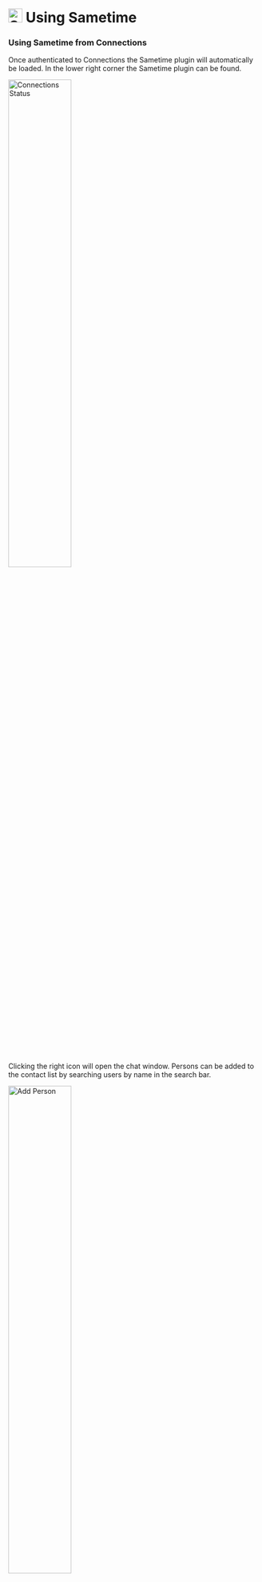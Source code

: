 # <img src="/assets/images/HCL_Sametime_Master.png" alt="SametimeLogo" height="28" /> Using Sametime

### Using Sametime from Connections
Once authenticated to Connections the Sametime plugin will automatically be loaded. In the lower right corner the Sametime plugin can be found.

<img src="/assets/images/screen-shots/sametime/connections-status.png" alt="Connections Status" width=50% />

Clicking the right icon will open the chat window. Persons can be added to the contact list by searching users by name in the search bar.

<img src="/assets/images/screen-shots/sametime/chat-window-addperson.png" alt="Add Person" width=50% />

A double click on a username will then open a chat window with this user.

<img src="/assets/images/screen-shots/sametime/chat-window.png" alt="Chat Window" width=50% />

### Using Sametime from Verse/iNotes
Once logged in to mail application Verse/iNotes the Sametime plugin can be found for Verse in upper right corner:

<img src="/assets/images/screen-shots/sametime/verse-status.png" alt="Verse Status" width=50% />

### Using Sametime from Notes
[Notes Client Setup](https://docs.collab.cloud/admin/admin-sametime/)

### Using Sametime from Standalone client
On first start of the Sametime standalone client configuration is needed as follows. Please be aware that the login method with SAML SSO is the ONLY method to login to Sametime.
As shown in the following picture set the servername to the appropriate cloud environment:

|Region|Value|
|---------|--------|
|EU|chateu.collab.cloud|
|NA|chatna.collab.cloud|

Put in your email address as username.

<img src="/assets/images/screen-shots/sametime/sametime-rich-step1.png" alt="Verse Status" width=50% />

Click on "Settings" to fill in SSO values as follows. For "Authentication server" field set the appropriate values.
Check the box "Use token-based single sign-on".

|Region|Value|
|---------|--------|
EU|https://logineu.collab.cloud/auth/realms/connections-mt/protocol/saml/clients/sametime|
|NA|https://loginna.collab.cloud/auth/realms/connections-mt/protocol/saml/clients/sametime|

Set Authentication type to "SAML" and Login type to "Browser".

<img src="/assets/images/screen-shots/sametime/sametime-rich-step2.png" alt="Verse Status" width=50% />

Click OK to close the settings window.
Important: Now restart Sametime client.

After restart the login page will appear. Put in your email address and password and then login. After first start you will be prompted to restart Sametime client. Login again after restart and you are online.

### Using Sametime from Mobile & Table Devices

Attention: As of now the iOS Sametime app is not working. The working app will be released by HCL end June 2020 !!

The mobile app to be installed in HCL Sametime. It can be found in Android store as well as in Apple store for iOS devices.
To enable mobile chat add a new Community and add the appropriate data there:

|Setting|Value|
|-------|-------|
|Community name|any name|
|Server|Depends where your service is located:<br/>webchatna.collab.cloud (North America)<br/>webchateu.collab.cloud (Europe)|
|Port|443|
|User ID|Your email address|
|Secure Connection|check enabled|
|Security|check allow untrusted|
|Save password|your decision|
|Authenticating Proxy|must be disabled|

Save the settings and login to chat.

<img src="/assets/images/screen-shots/sametime/mobile-settings.png" alt="Mobile Settings" width=50% />

### Known issues

* Webchat window in Connections will not open on new incoming conversation.<br />
Please check browser settings for popup blocking and add the site to exceptions
* You will be logged out from standalone client after starting Connections.<br />
Under investigation


Go to [HCL's Sametime Documentation site](https://help.hcltechsw.com/sametime/sametime_welcome.html) for more information.
